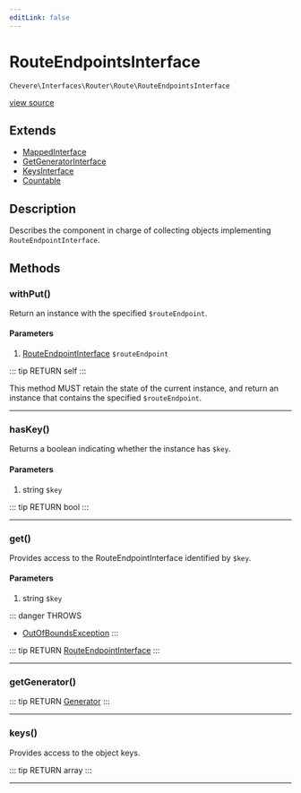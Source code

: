 ```yaml
---
editLink: false
---
```


# RouteEndpointsInterface

`Chevere\Interfaces\Router\Route\RouteEndpointsInterface`

[view source](https://github.com/chevere/chevere/blob/master/src/Chevere/Interfaces/Router/Route/RouteEndpointsInterface.php)

## Extends

- [MappedInterface](../../DataStructures/MappedInterface.md)
- [GetGeneratorInterface](../../DataStructures/GetGeneratorInterface.md)
- [KeysInterface](../../DataStructures/KeysInterface.md)
- [Countable](https://www.php.net/manual/class.countable)

## Description

Describes the component in charge of collecting objects implementing `RouteEndpointInterface`.

## Methods

### withPut()

Return an instance with the specified `$routeEndpoint`.

#### Parameters

1. [RouteEndpointInterface](./RouteEndpointInterface.md) `$routeEndpoint`

::: tip RETURN
self
:::

This method MUST retain the state of the current instance, and return
an instance that contains the specified `$routeEndpoint`.

---

### hasKey()

Returns a boolean indicating whether the instance has `$key`.

#### Parameters

1. string `$key`

::: tip RETURN
bool
:::

---

### get()

Provides access to the RouteEndpointInterface identified by `$key`.

#### Parameters

1. string `$key`

::: danger THROWS
- [OutOfBoundsException](../../../Exceptions/Core/OutOfBoundsException.md) 
:::

::: tip RETURN
[RouteEndpointInterface](./RouteEndpointInterface.md)
:::

---

### getGenerator()

::: tip RETURN
[Generator](https://www.php.net/manual/class.generator)
:::

---

### keys()

Provides access to the object keys.

::: tip RETURN
array
:::

---
